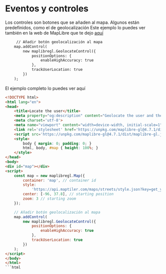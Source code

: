 Eventos y controles
==================
Los controles son botones que se añaden al mapa. Algunos están predefinidos, como el de geolocalización
Este ejemplo lo puedes ver también en la web de MapLibre que te dejo [aquí](https://maplibre.org/maplibre-gl-js/docs/examples/locate-user/)

```html
     // Añadir botón geolocalización al mapa
    map.addControl(
        new maplibregl.GeolocateControl({
            positionOptions: {
                enableHighAccuracy: true
            },
            trackUserLocation: true
        })
    );
```
El ejemplo completo lo puedes ver aquí

```html
<!DOCTYPE html>
<html lang="en">
<head>
    <title>Locate the user</title>
    <meta property="og:description" content="Geolocate the user and then track their current location on the map using the GeolocateControl." />
    <meta charset='utf-8'>
    <meta name="viewport" content="width=device-width, initial-scale=1">
    <link rel='stylesheet' href='https://unpkg.com/maplibre-gl@4.7.1/dist/maplibre-gl.css' />
    <script src='https://unpkg.com/maplibre-gl@4.7.1/dist/maplibre-gl.js'></script>
    <style>
        body { margin: 0; padding: 0; }
        html, body, #map { height: 100%; }
    </style>
</head>
<body>
<div id="map"></div>
<script>
    const map = new maplibregl.Map({
        container: 'map', // container id
        style:
            'https://api.maptiler.com/maps/streets/style.json?key=get_your_own_OpIi9ZULNHzrESv6T2vL',
        center: [-96, 37.8], // starting position
        zoom: 3 // starting zoom
    });

    // Añadir botón geolocalización al mapa
    map.addControl(
        new maplibregl.GeolocateControl({
            positionOptions: {
                enableHighAccuracy: true
            },
            trackUserLocation: true
        })
    );
</script>
</body>
</html>
```html
